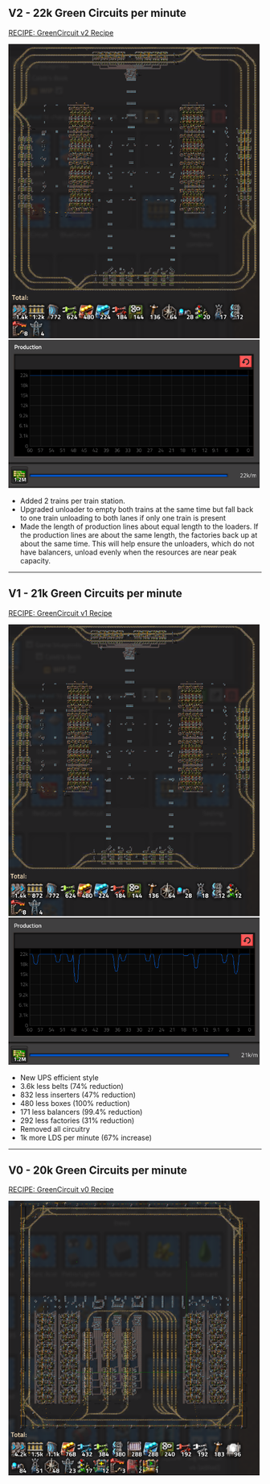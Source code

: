 ## V2 - 22k Green Circuits per minute

<a href="GreenCircuit v2 Recipe.txt">RECIPE: GreenCircuit v2 Recipe</a>

<img src="GreenCircuit v2 Recipe.png" alt="GreenCircuit v2 Recipe" width="500" height="">
<img src="GreenCircuit v2 Graph.png" alt="GreenCircuit v2 Graph" width="500" height="">

- Added 2 trains per train station.
- Upgraded unloader to empty both trains at the same time but fall back to one train unloading to both lanes if only one train is present
- Made the length of production lines about equal length to the loaders.  If the production lines are about the same length, the factories back up at about the same time.  This will help ensure the unloaders, which do not have balancers, unload evenly when the resources are near peak capacity.

---

## V1 - 21k Green Circuits per minute

<a href="GreenCircuit v1 Recipe.txt">RECIPE: GreenCircuit v1 Recipe</a>

<img src="GreenCircuit v1 Recipe.png" alt="GreenCircuit v1 Recipe" width="500" height="">
<img src="GreenCircuit v1 Graph.png" alt="GreenCircuit v1 Graph" width="500" height="">

- New UPS efficient style
- 3.6k less belts (74% reduction)
- 832 less inserters (47% reduction)
- 480 less boxes (100% reduction)
- 171 less balancers (99.4% reduction)
- 292 less factories (31% reduction)
- Removed all circuitry
- 1k more LDS per minute (67% increase)

---

## V0 - 20k Green Circuits per minute
<a href="GreenCircuit v0 Recipe.txt">RECIPE: GreenCircuit v0 Recipe</a>

<img src="GreenCircuit v0 Recipe.png" alt="GreenCircuit v0 Recipe" width="500" height="">
